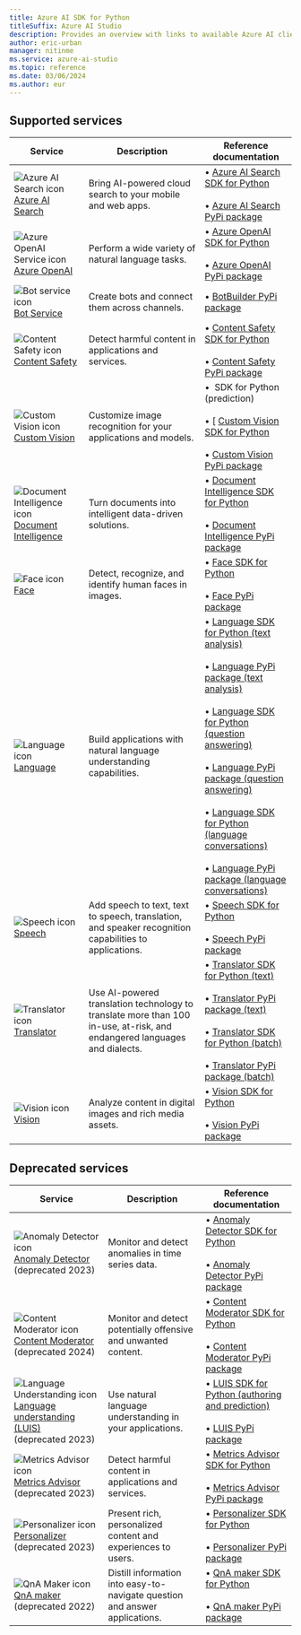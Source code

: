 ```yaml
---
title: Azure AI SDK for Python
titleSuffix: Azure AI Studio
description: Provides an overview with links to available Azure AI client libraries and packages for Python.
author: eric-urban
manager: nitinme
ms.service: azure-ai-studio
ms.topic: reference
ms.date: 03/06/2024
ms.author: eur
---
```


## Supported services

| Service | Description | Reference documentation |
| --- | --- | --- |
| ![Azure AI Search icon](../../../media/service-icons/search.svg) [Azure AI Search](../../../../search/index.yml) | Bring AI-powered cloud search to your mobile and web apps. |&bullet;&NonBreakingSpace;[Azure AI Search SDK for Python](/python/api/overview/azure/search-documents-readme?view=azure-python&preserve-view=true) <br><br>&bullet;&NonBreakingSpace;[Azure AI Search PyPi package](https://pypi.org/project/azure-search-documents/11.6.0b1/) |
| ![Azure OpenAI Service icon](../../../media/service-icons/azure.svg) [Azure OpenAI](../../../openai/index.yml) | Perform a wide variety of natural language tasks. | &bullet;&NonBreakingSpace;[Azure OpenAI SDK for Python](https://github.com/openai/openai-python?tab=readme-ov-file#openai-python-api-library) <br><br>&bullet;&NonBreakingSpace;[Azure OpenAI PyPi package](https://pypi.org/project/openai/) |
| ![Bot service icon](../../../media/service-icons/bot-services.svg) [Bot Service](/composer/) | Create bots and connect them across channels. | &bullet;&NonBreakingSpace;[BotBuilder PyPi package](https://github.com/microsoft/botbuilder-python/#packages)  |
| ![Content Safety icon](~/reusable-content/ce-skilling/azure/media/ai-services/content-safety.svg) [Content Safety](../../../content-safety/index.yml) | Detect harmful content in applications and services.|  &bullet;&NonBreakingSpace;[Content Safety SDK for Python](/python/api/overview/azure/ai-contentsafety-readme?view=azure-python&preserve-view=true) <br><br>&bullet;&NonBreakingSpace;[Content Safety PyPi package](https://pypi.org/project/azure-ai-contentsafety/1.0.0/) |
| ![Custom Vision icon](../../../media/service-icons/custom-vision.svg) [Custom Vision](../../../custom-vision-service/index.yml) | Customize image recognition for your applications and models. |&bullet;&NonBreakingSpace; SDK for Python (prediction) <br><br>&bullet;&NonBreakingSpace;[ [Custom Vision SDK for Python](/python/api/overview/azure/cognitiveservices-vision-customvision-readme?view=azure-python&preserve-view=true) <br><br>&bullet;&NonBreakingSpace;[Custom Vision PyPi package](https://pypi.org/project/custom_vision_client/)|
| ![Document Intelligence icon](~/reusable-content/ce-skilling/azure/media/ai-services/document-intelligence.svg) [Document Intelligence](../../../document-intelligence/index.yml) | Turn documents into intelligent data-driven solutions. | &bullet;&NonBreakingSpace;[Document Intelligence SDK for Python](/python/api/overview/azure/ai-documentintelligence-readme?view=azure-python-preview&preserve-view=true) <br><br>&bullet;&NonBreakingSpace;[Document Intelligence PyPi package](https://pypi.org/project/azure-ai-documentintelligence/1.0.0b1/) |
| ![Face icon](~/reusable-content/ce-skilling/azure/media/ai-services/face.svg) [Face](../../../computer-vision/overview-identity.md) | Detect, recognize, and identify human faces in images. | &bullet;&NonBreakingSpace;[Face SDK for Python](/python/api/overview/azure/cognitiveservices/face-readme?view=azure-python&preserve-view=true) <br><br>&bullet;&NonBreakingSpace;[Face PyPi package](https://pypi.org/project/azure-cognitiveservices-vision-face/)  |
| ![Language icon](~/reusable-content/ce-skilling/azure/media/ai-services/language.svg) [Language](../../../language-service/index.yml) | Build applications with natural language understanding capabilities. | &bullet;&NonBreakingSpace;[Language SDK for Python (text analysis)](/python/api/overview/azure/ai-textanalytics-readme?view=azure-python&preserve-view=true) <br><br>&bullet;&NonBreakingSpace;[Language PyPi package (text analysis)](https://pypi.org/project/azure-cognitiveservices-language-textanalytics/)<br><br>&bullet;&NonBreakingSpace;[Language SDK for Python (question answering)](/python/api/overview/azure/ai-language-questionanswering-readme?view=azure-python&preserve-view=true)<br><br>&bullet;&NonBreakingSpace;[Language PyPi package (question answering)](https://pypi.org/project/azure-ai-language-questionanswering/)<br><br>&bullet;&NonBreakingSpace;[Language SDK for Python (language conversations)](/python/api/overview/azure/ai-language-conversations-readme?view=azure-python&preserve-view=true)<br><br>&bullet;&NonBreakingSpace;[Language PyPi package (language conversations)](https://pypi.org/project/azure-ai-language-conversations/) |
| ![Speech icon](~/reusable-content/ce-skilling/azure/media/ai-services/speech.svg) [Speech](../../../speech-service/index.yml) | Add speech to text, text to speech, translation, and speaker recognition capabilities to applications. | &bullet;&NonBreakingSpace;[Speech SDK for Python](/python/api/azure-cognitiveservices-speech/?view=azure-python&branch=main&preserve-view=true) <br><br>&bullet;&NonBreakingSpace;[Speech PyPi package](https://pypi.org/project/azure-cognitiveservices-speech/)|
| ![Translator icon](~/reusable-content/ce-skilling/azure/media/ai-services/translator.svg) [Translator](../../../translator/index.yml) |   Use AI-powered translation technology to translate more than 100 in-use, at-risk, and endangered languages and dialects. | &bullet;&NonBreakingSpace;[Translator SDK for Python (text)](/python/api/azure-ai-translation-text/azure.ai.translation.text?view=azure-python-preview&preserve-view=true)<br><br>&bullet;&NonBreakingSpace;[Translator PyPi package (text)](https://pypi.org/project/azure-ai-translation-text/1.0.0b1/)<br><br>&bullet;&NonBreakingSpace;[Translator SDK for Python (batch)](/python/api/overview/azure/ai-translation-document-readme?view=azure-python&preserve-view=true) <br><br>&bullet;&NonBreakingSpace;[Translator PyPi package (batch)](https://pypi.org/project/azure-ai-translation-document/1.0.0/) |
| ![Vision icon](~/reusable-content/ce-skilling/azure/media/ai-services/vision.svg) [Vision](../../../computer-vision/index.yml) | Analyze content in digital images and rich media assets.|&bullet;&NonBreakingSpace;[Vision SDK for Python](/python/api/overview/azure/ai-vision-imageanalysis-readme?view=azure-python-preview&preserve-view=true) <br><br>&bullet;&NonBreakingSpace;[Vision PyPi package](https://pypi.org/project/azure-ai-vision-imageanalysis/) |

## Deprecated services

| Service | Description | Reference documentation |
| --- | --- | --- |
| ![Anomaly Detector icon](../../../media/service-icons/anomaly-detector.svg) [Anomaly Detector](../../../Anomaly-Detector/index.yml) <br>(deprecated 2023) | Monitor and detect anomalies in time series data. |&bullet;&NonBreakingSpace;[Anomaly Detector SDK for Python](/python/api/azure-ai-anomalydetector/azure.ai.anomalydetector?view=azure-python-preview&preserve-view=true)<br><br>&bullet;&NonBreakingSpace;[Anomaly Detector PyPi package](https://pypi.org/project/azure-ai-anomalydetector/3.0.0b6/) |
| ![Content Moderator icon](../../../media/service-icons/content-moderator.svg) [Content Moderator](../../../content-moderator/index.yml) <br>(deprecated 2024)  | Monitor and detect potentially offensive and unwanted content. | &bullet;&NonBreakingSpace;[Content Moderator SDK for Python](/python/api/overview/azure/content-moderator?view=azure-python&preserve-view=true) <br><br>&bullet;&NonBreakingSpace;[Content Moderator PyPi package](https://pypi.org/project/azure-cognitiveservices-vision-contentmoderator/) |
| ![Language Understanding icon](../../../media/service-icons/luis.svg) [Language understanding (LUIS)](../../../luis/index.yml)<br>(deprecated 2023)  | Use natural language understanding in your applications. | &bullet;&NonBreakingSpace;[LUIS SDK for Python (authoring and prediction)](/python/api/azure-cognitiveservices-language-luis/?view=azure-python-preview&preserve-view=true) <br><br>&bullet;&NonBreakingSpace;[LUIS PyPi package](https://pypi.org/project/azure-cognitiveservices-language-luis/)  |
| ![Metrics Advisor icon](../../../media/service-icons/metrics-advisor.svg) [Metrics Advisor](../../../metrics-advisor/index.yml) <br>(deprecated 2023) | Detect harmful content in applications and services.|&bullet;&NonBreakingSpace;[Metrics Advisor SDK for Python](/python/api/overview/azure/ai-metricsadvisor-readme?view=azure-python&preserve-view=true) <br><br>&bullet;&NonBreakingSpace;[Metrics Advisor PyPi package](https://pypi.org/project/azure-ai-metricsadvisor/1.0.0/)  |
| ![Personalizer icon](../../../media/service-icons/personalizer.svg) [Personalizer](../../../personalizer/index.yml) <br>(deprecated 2023) | Present rich, personalized content and experiences to users. | &bullet;&NonBreakingSpace;[Personalizer SDK for Python](/python/api/overview/azure/personalizer?view=azure-python&preserve-view=true) <br><br>&bullet;&NonBreakingSpace;[Personalizer PyPi package](https://pypi.org/project/azure-cognitiveservices-personalizer/) |
| ![QnA Maker icon](../../../media/service-icons/luis.svg) [QnA maker](../../../qnamaker/index.yml) (deprecated 2022)  | Distill information into easy-to-navigate question and answer applications. | &bullet;&NonBreakingSpace;[QnA maker SDK for Python](/python/api/azure-cognitiveservices-knowledge-qnamaker/azure.cognitiveservices.knowledge.qnamaker?view=azure-python-preview&preserve-view=true) <br><br>&bullet;&NonBreakingSpace;[QnA maker PyPi package](https://pypi.org/project/azure-cognitiveservices-knowledge-qnamaker/) |

